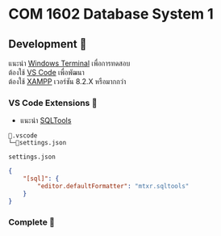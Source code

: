 # COM 1602 Database System 1

## Development 🚀

แนะนำ [Windows Terminal](https://www.microsoft.com/store/productid/9N0DX20HK701?ocid=pdpshare) เพื่อการทดสอบ<br>
ต้องใช้ [VS Code](https://code.visualstudio.com) เพื่อพัฒนา<br>
ต้องใช้ [XAMPP](https://sourceforge.net/projects/xampp/files/XAMPP%20Windows/8.2.12/xampp-windows-x64-8.2.12-0-VS16-installer.exe/download) เวอร์ชัน 8.2.X หรือมากกว่า

### VS Code Extensions 🧩

- แนะนำ [SQLTools](https://marketplace.visualstudio.com/items?itemName=mtxr.sqltools)

```text
📂.vscode
└─📄settings.json
```

`settings.json`

```json
{
	"[sql]": {
		"editor.defaultFormatter": "mtxr.sqltools"
	}
}
```

### Complete 🎉
